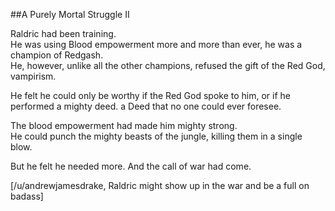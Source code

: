 ##A Purely Mortal Struggle II

Raldric had been training.  
He was using Blood empowerment more and more than ever, he was a champion of Redgash.  
He, however, unlike all the other champions, refused the gift of the Red God, vampirism.

He felt he could only be worthy if the Red God spoke to him, or if he performed a mighty deed. a Deed that no one could ever foresee.

The blood empowerment had made him mighty strong.  
He could punch the mighty beasts of the jungle, killing them in a single blow.

But he felt he needed more. And the call of war had come.

[/u/andrewjamesdrake, Raldric might show up in the war and be a full on badass]